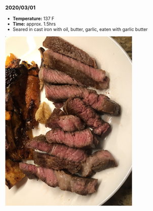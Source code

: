 ### 2020/03/01

- **Temperature:** 137 F
- **Time:** approx. 1.5hrs
- Seared in cast iron with oil, butter, garlic, eaten with garlic butter

<img src="./20200301_ribeye.jpg" width="400">
